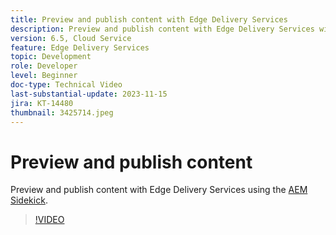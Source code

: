 ```yaml
---
title: Preview and publish content with Edge Delivery Services
description: Preview and publish content with Edge Delivery Services with the AEM Sidekick
version: 6.5, Cloud Service
feature: Edge Delivery Services
topic: Development
role: Developer
level: Beginner
doc-type: Technical Video
last-substantial-update: 2023-11-15
jira: KT-14480
thumbnail: 3425714.jpeg
---
```


# Preview and publish content

Preview and publish content with Edge Delivery Services using the [AEM Sidekick](./sidekick.md).

>[!VIDEO](https://video.tv.adobe.com/v/3425714/?learn=on)
